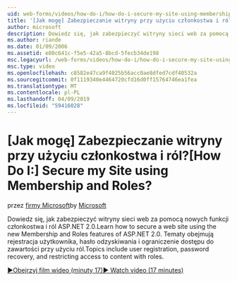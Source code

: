 ```yaml
---
uid: web-forms/videos/how-do-i/how-do-i-secure-my-site-using-membership-and-roles
title: '[Jak mogę] Zabezpieczanie witryny przy użyciu członkostwa i ról? | Microsoft Docs'
author: microsoft
description: Dowiedz się, jak zabezpieczyć witryny sieci web za pomocą nowych funkcji członkostwa i ról ASP.NET 2.0. Tematy obejmują rejestracja użytkownika, hasło odzyskiwania i restricti...
ms.author: riande
ms.date: 01/09/2006
ms.assetid: e80c641c-f5e5-42a5-8bcd-5fecb34de198
msc.legacyurl: /web-forms/videos/how-do-i/how-do-i-secure-my-site-using-membership-and-roles
msc.type: video
ms.openlocfilehash: c8582e47ca9f4025b56acc0ae8dfed7cdf40532a
ms.sourcegitcommit: 0f1119340e4464720cfd16d0ff15764746ea1fea
ms.translationtype: MT
ms.contentlocale: pl-PL
ms.lasthandoff: 04/09/2019
ms.locfileid: "59416028"
---
```

# <a name="how-do-i-secure-my-site-using-membership-and-roles"></a><span data-ttu-id="8667a-105">[Jak mogę] Zabezpieczanie witryny przy użyciu członkostwa i ról?</span><span class="sxs-lookup"><span data-stu-id="8667a-105">[How Do I:] Secure my Site using Membership and Roles?</span></span>

<span data-ttu-id="8667a-106">przez [firmy Microsoft](https://github.com/microsoft)</span><span class="sxs-lookup"><span data-stu-id="8667a-106">by [Microsoft](https://github.com/microsoft)</span></span>

<span data-ttu-id="8667a-107">Dowiedz się, jak zabezpieczyć witryny sieci web za pomocą nowych funkcji członkostwa i ról ASP.NET 2.0.</span><span class="sxs-lookup"><span data-stu-id="8667a-107">Learn how to secure a web site using the new Membership and Roles features of ASP.NET 2.0.</span></span> <span data-ttu-id="8667a-108">Tematy obejmują rejestracja użytkownika, hasło odzyskiwania i ograniczenie dostępu do zawartości przy użyciu ról.</span><span class="sxs-lookup"><span data-stu-id="8667a-108">Topics include user registration, password recovery, and restricting access to content with roles.</span></span>

[<span data-ttu-id="8667a-109">&#9654;Obejrzyj film wideo (minuty 17)</span><span class="sxs-lookup"><span data-stu-id="8667a-109">&#9654; Watch video (17 minutes)</span></span>](https://channel9.msdn.com/Blogs/ASP-NET-Site-Videos/how-do-i-secure-my-site-using-membership-and-roles)

